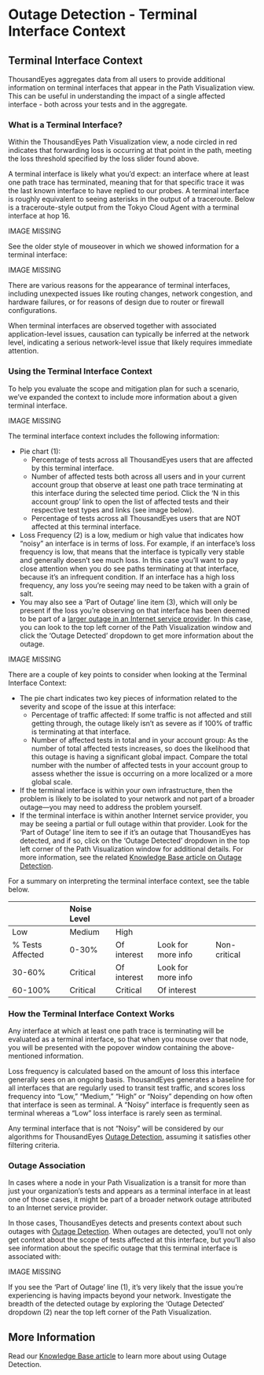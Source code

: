 # Outage Detection - Terminal Interface Context

## Terminal Interface Context

ThousandEyes aggregates data from all users to provide additional information on terminal interfaces that appear in the Path Visualization view. This can be useful in understanding the impact of a single affected interface - both across your tests and in the aggregate.

### What is a Terminal Interface?

Within the ThousandEyes Path Visualization view, a node circled in red indicates that forwarding loss is occurring at that point in the path, meeting the loss threshold specified by the loss slider found above.

A terminal interface is likely what you’d expect: an interface where at least one path trace has terminated, meaning that for that specific trace it was the last known interface to have replied to our probes. A terminal interface is roughly equivalent to seeing asterisks in the output of a traceroute. Below is a traceroute-style output from the Tokyo Cloud Agent with a terminal interface at hop 16.

IMAGE MISSING

See the older style of mouseover in which we showed information for a terminal interface:

IMAGE MISSING

There are various reasons for the appearance of terminal interfaces, including unexpected issues like routing changes, network congestion, and hardware failures, or for reasons of design due to router or firewall configurations.

When terminal interfaces are observed together with associated application-level issues, causation can typically be inferred at the network level, indicating a serious network-level issue that likely requires immediate attention.

### Using the Terminal Interface Context

To help you evaluate the scope and mitigation plan for such a scenario, we’ve expanded the context to include more information about a given terminal interface.

IMAGE MISSING

The terminal interface context includes the following information:

* Pie chart \(1\):
  * Percentage of tests across all ThousandEyes users that are affected by this terminal interface.
  * Number of affected tests both across all users and in your current account group that observe at least one path trace terminating at this interface during the selected time period. Click the ‘N in this account group’ link to open the list of affected tests and their respective test types and links \(see image below\).
  * Percentage of tests across all ThousandEyes users that are NOT affected at this terminal interface.
* Loss Frequency \(2\) is a low, medium or high value that indicates how “noisy” an interface is in terms of loss. For example, if an interface’s loss frequency is low, that means that the interface is typically very stable and generally doesn’t see much loss. In this case you’ll want to pay close attention when you do see paths terminating at that interface, because it’s an infrequent condition. If an interface has a high loss frequency, any loss you’re seeing may need to be taken with a grain of salt.
* You may also see a ‘Part of Outage’ line item \(3\), which will only be present if the loss you’re observing on that interface has been deemed to be part of a [larger outage in an Internet service provider](https://success.thousandeyes.com/ViewArticle?articleIdParam=kA0E0000000CmskKAC). In this case, you can look to the top left corner of the Path Visualization window and click the ‘Outage Detected’ dropdown to get more information about the outage.

IMAGE MISSING

There are a couple of key points to consider when looking at the Terminal Interface Context:

* The pie chart indicates two key pieces of information related to the severity and scope of the issue at this interface:
  * Percentage of traffic affected: If some traffic is not affected and still getting through, the outage likely isn’t as severe as if 100% of traffic is terminating at that interface.
  * Number of affected tests in total and in your account group: As the number of total affected tests increases, so does the likelihood that this outage is having a significant global impact. Compare the total number with the number of affected tests in your account group to assess whether the issue is occurring on a more localized or a more global scale.
* If the terminal interface is within your own infrastructure, then the problem is likely to be isolated to your network and not part of a broader outage—you may need to address the problem yourself.
* If the terminal interface is within another Internet service provider, you may be seeing a partial or full outage within that provider. Look for the ‘Part of Outage’ line item to see if it’s an outage that ThousandEyes has detected, and if so, click on the ‘Outage Detected’ dropdown in the top left corner of the Path Visualization window for additional details. For more information, see the related [Knowledge Base article on Outage Detection](https://success.thousandeyes.com/ViewArticle?articleIdParam=kA0E0000000CmskKAC).

For a summary on interpreting the terminal interface context, see the table below.

|  | Noise Level |  |  |  |
| :--- | :--- | :--- | :--- | :--- |
| Low | Medium | High |  |  |
| % Tests Affected | 0-30% | Of interest | Look for more info | Non-critical |
| 30-60% | Critical | Of interest | Look for more info |  |
| 60-100% | Critical | Critical | Of interest |  |

### How the Terminal Interface Context Works

Any interface at which at least one path trace is terminating will be evaluated as a terminal interface, so that when you mouse over that node, you will be presented with the popover window containing the above-mentioned information.

Loss frequency is calculated based on the amount of loss this interface generally sees on an ongoing basis. ThousandEyes generates a baseline for all interfaces that are regularly used to transit test traffic, and scores loss frequency into “Low,” “Medium,” “High” or “Noisy” depending on how often that interface is seen as terminal. A “Noisy” interface is frequently seen as terminal whereas a “Low” loss interface is rarely seen as terminal.

Any terminal interface that is not “Noisy” will be considered by our algorithms for ThousandEyes [Outage Detection](https://success.thousandeyes.com/ViewArticle?articleIdParam=kA0E0000000CmskKAC), assuming it satisfies other filtering criteria.

### Outage Association

In cases where a node in your Path Visualization is a transit for more than just your organization’s tests and appears as a terminal interface in at least one of those cases, it might be part of a broader network outage attributed to an Internet service provider.

In those cases, ThousandEyes detects and presents context about such outages with [Outage Detection](https://success.thousandeyes.com/ViewArticle?articleIdParam=kA0E0000000CmskKAC). When outages are detected, you’ll not only get context about the scope of tests affected at this interface, but you’ll also see information about the specific outage that this terminal interface is associated with:

IMAGE MISSING

If you see the ‘Part of Outage’ line \(1\), it’s very likely that the issue you’re experiencing is having impacts beyond your network. Investigate the breadth of the detected outage by exploring the ‘Outage Detected’ dropdown \(2\) near the top left corner of the Path Visualization.

## More Information

Read our [Knowledge Base article](https://success.thousandeyes.com/ViewArticle?articleIdParam=kA0E0000000CmskKAC) to learn more about using Outage Detection.


